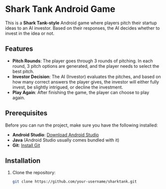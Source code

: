 # Shark Tank Android Game

This is a **Shark Tank-style** Android game where players pitch their startup ideas to an AI investor. Based on their responses, the AI decides whether to invest in the idea or not.

## Features
- **Pitch Rounds**: The player goes through 3 rounds of pitching. In each round, 3 pitch options are generated, and the player needs to select the best pitch.
- **Investor Decision**: The AI (Investor) evaluates the pitches, and based on how many correct answers the player gives, the investor will either fully invest, be slightly intrigued, or decline the investment.
- **Play Again**: After finishing the game, the player can choose to play again.

## Prerequisites

Before you can run the project, make sure you have the following installed:

- **Android Studio**: [Download Android Studio](https://developer.android.com/studio)
- **Java** (Android Studio usually comes bundled with it)
- **Git**: [Install Git](https://git-scm.com/)

## Installation

1. Clone the repository:
   ```bash
   git clone https://github.com/your-username/sharktank.git
